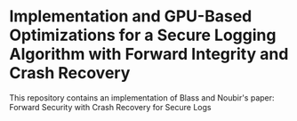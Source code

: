 # Implementation and GPU-Based Optimizations for a Secure Logging Algorithm with Forward Integrity and Crash Recovery
This repository contains an implementation of Blass and Noubir's paper: Forward Security with Crash Recovery for Secure Logs
